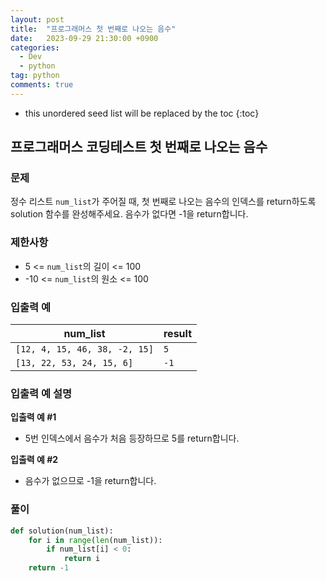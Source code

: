 ```yaml
---
layout: post
title:  "프로그래머스 첫 번째로 나오는 음수"
date:   2023-09-29 21:30:00 +0900
categories: 
  - Dev
  - python
tag: python
comments: true
---
```


* this unordered seed list will be replaced by the toc
{:toc}

## 프로그래머스 코딩테스트 첫 번째로 나오는 음수

### 문제

정수 리스트 `num_list`가 주어질 때, 첫 번째로 나오는 음수의 인덱스를 return하도록 solution 함수를 완성해주세요. 음수가 없다면 -1을 return합니다.

### 제한사항

- 5 <= `num_list`의 길이 <= 100
- -10 <= `num_list`의 원소 <= 100

### 입출력 예

| num_list | result |
| --- | --- |
| `[12, 4, 15, 46, 38, -2, 15]` | `5` |
| `[13, 22, 53, 24, 15, 6]` | `-1` |

### 입출력 예 설명

**입출력 예 #1**

- 5번 인덱스에서 음수가 처음 등장하므로 5를 return합니다.

**입출력 예 #2**

- 음수가 없으므로 -1을 return합니다.

### 풀이

```py
def solution(num_list):
    for i in range(len(num_list)):
        if num_list[i] < 0:
            return i
    return -1
```